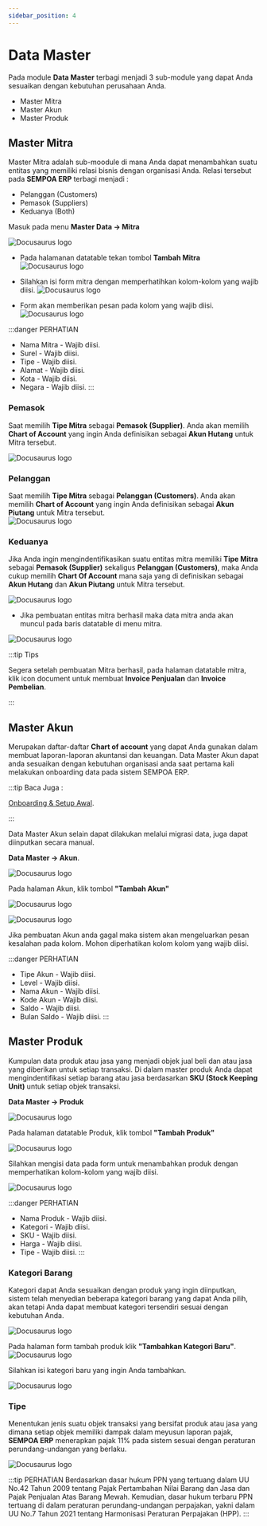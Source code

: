 ```yaml
---
sidebar_position: 4
---
```


# Data Master
Pada module **Data Master** terbagi menjadi 3 sub-module yang dapat Anda sesuaikan dengan kebutuhan perusahaan Anda.
  -  Master Mitra
  -  Master Akun
  -  Master Produk
  
## Master Mitra

Master Mitra adalah sub-moodule di mana Anda dapat menambahkan suatu entitas yang memiliki relasi bisnis dengan organisasi Anda. Relasi tersebut pada **SEMPOA ERP** terbagi menjadi :
- Pelanggan (Customers)
- Pemasok (Suppliers)
- Keduanya (Both)

Masuk pada menu **Master Data -> Mitra**

![Docusaurus logo](/img/menu-master-data.PNG)

- Pada halamanan datatable tekan tombol **Tambah Mitra**
![Docusaurus logo](/img/dt-mitra.PNG)

- Silahkan isi form mitra dengan memperhatihkan kolom-kolom yang wajib diisi.
![Docusaurus logo](/img/form-add-mitra.PNG)

- Form akan memberikan pesan pada kolom yang wajib diisi.
![Docusaurus logo](/img/mitra-required-form.PNG)

:::danger PERHATIAN
- Nama Mitra - Wajib diisi.
- Surel - Wajib diisi.
- Tipe - Wajib diisi.
- Alamat - Wajib diisi.
- Kota - Wajib diisi.
- Negara - Wajib diisi.
:::

### Pemasok

Saat memilih **Tipe Mitra** sebagai **Pemasok (Supplier)**. Anda akan memilih **Chart of Account** yang ingin Anda definisikan sebagai **Akun Hutang** untuk Mitra tersebut.  

![Docusaurus logo](/img/tipe-supplier.PNG)


### Pelanggan

Saat memilih **Tipe Mitra** sebagai **Pelanggan (Customers)**. Anda akan memilih **Chart of Account** yang ingin Anda definisikan sebagai **Akun Piutang** untuk Mitra tersebut.   
![Docusaurus logo](/img/tipe-pelanggan.PNG)


### Keduanya

Jika Anda ingin mengindentifikasikan suatu entitas mitra memiliki **Tipe Mitra** sebagai **Pemasok (Supplier)** sekaligus **Pelanggan (Customers)**, maka Anda cukup memilih **Chart Of Account** mana saja yang di definisikan sebagai **Akun Hutang** dan **Akun Piutang** untuk Mitra tersebut.

![Docusaurus logo](/img/tipe-keduanya.PNG)

- Jika pembuatan entitas mitra berhasil maka data mitra anda akan muncul pada baris datatable di menu mitra.

![Docusaurus logo](/img/dt-mitra-1.PNG)

:::tip Tips

Segera setelah pembuatan Mitra berhasil, pada halaman datatable mitra, klik icon document untuk membuat **Invoice Penjualan** dan **Invoice Pembelian**.

:::

## Master Akun

Merupakan daftar-daftar **Chart of account** yang dapat Anda gunakan dalam membuat laporan-laporan akuntansi dan keuangan. Data Master Akun dapat anda sesuaikan dengan kebutuhan organisasi anda saat pertama kali melakukan onboarding data pada sistem SEMPOA ERP.

:::tip Baca Juga :

[Onboarding & Setup Awal](http://localhost:3000/docs/tutorial-basics/onboarding-setup-awal). 


:::

Data Master Akun selain dapat dilakukan melalui migrasi data, juga dapat diinputkan secara manual.

**Data Master -> Akun**.

![Docusaurus logo](/img/menu-master-akun.PNG)

Pada halaman Akun, klik tombol **"Tambah Akun"**

![Docusaurus logo](/img/dt-akun.PNG)

![Docusaurus logo](/img/form-akun.PNG)

Jika pembuatan Akun anda gagal maka sistem akan mengeluarkan pesan kesalahan pada kolom. Mohon diperhatikan kolom kolom yang wajib diisi.

:::danger PERHATIAN
- Tipe Akun - Wajib diisi.
- Level - Wajib diisi.
- Nama Akun - Wajib diisi.
- Kode Akun - Wajib diisi.
- Saldo - Wajib diisi.
- Bulan Saldo - Wajib diisi.
:::

## Master Produk
Kumpulan data produk atau jasa yang menjadi objek jual beli dan atau jasa yang diberikan untuk setiap transaksi. Di dalam master produk Anda dapat mengindentifikasi setiap barang atau jasa berdasarkan **SKU (Stock Keeping Unit)** untuk setiap objek transaksi.

**Data Master -> Produk**

![Docusaurus logo](/img/menu-produk.PNG)

Pada halaman datatable Produk, klik tombol **"Tambah Produk"**

![Docusaurus logo](/img/dt-produk.PNG)

Silahkan mengisi data pada form untuk menambahkan produk dengan memperhatikan kolom-kolom yang wajib diisi.

![Docusaurus logo](/img/form-produk.PNG)

:::danger PERHATIAN
- Nama Produk - Wajib diisi.
- Kategori - Wajib diisi.
- SKU - Wajib diisi.
- Harga - Wajib diisi.
- Tipe - Wajib diisi.
:::

### Kategori Barang
Kategori dapat Anda sesuaikan dengan produk yang ingin diinputkan, sistem telah menyedian beberapa kategori barang yang dapat Anda pilih, akan tetapi Anda dapat membuat kategori tersendiri sesuai dengan kebutuhan Anda.

![Docusaurus logo](/img/list-kategori.PNG)

Pada halaman form tambah produk klik **"Tambahkan Kategori Baru"**.
![Docusaurus logo](/img/btn-add-cat.PNG)

Silahkan isi kategori baru yang ingin Anda tambahkan.

![Docusaurus logo](/img/input-new-cat.PNG)
### Tipe
Menentukan jenis suatu objek transaksi yang bersifat produk atau jasa yang dimana setiap objek memiliki dampak dalam meyusun laporan pajak, **SEMPOA ERP** menerapkan pajak 11% pada sistem sesuai dengan peraturan perundang-undangan yang berlaku. 

![Docusaurus logo](/img/tipe-jasa-barang.PNG)

:::tip PERHATIAN
Berdasarkan dasar hukum PPN yang tertuang dalam UU No.42 Tahun 2009 tentang Pajak Pertambahan Nilai Barang dan Jasa dan Pajak Penjualan Atas Barang Mewah. Kemudian, dasar hukum terbaru PPN tertuang di dalam peraturan perundang-undangan perpajakan, yakni dalam UU No.7 Tahun 2021 tentang Harmonisasi Peraturan Perpajakan (HPP).
:::
